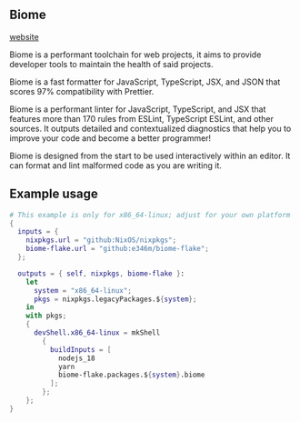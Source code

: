 ## Biome

[website](https://biomejs.dev/)

Biome is a performant toolchain for web projects, it aims to provide developer tools to maintain the health of said projects.

Biome is a fast formatter for JavaScript, TypeScript, JSX, and JSON that scores 97% compatibility with Prettier.

Biome is a performant linter for JavaScript, TypeScript, and JSX that features more than 170 rules from ESLint, TypeScript ESLint, and other sources. It outputs detailed and contextualized diagnostics that help you to improve your code and become a better programmer!

Biome is designed from the start to be used interactively within an editor. It can format and lint malformed code as you are writing it.


## Example usage
```nix
# This example is only for x86_64-linux; adjust for your own platform
{
  inputs = {
    nixpkgs.url = "github:NixOS/nixpkgs";
    biome-flake.url = "github:e346m/biome-flake";
  };

  outputs = { self, nixpkgs, biome-flake }:
    let
      system = "x86_64-linux";
      pkgs = nixpkgs.legacyPackages.${system};
    in
    with pkgs;
    {
      devShell.x86_64-linux = mkShell
        {
          buildInputs = [
            nodejs_18
            yarn
            biome-flake.packages.${system}.biome
          ];
        };
    };
}
```
